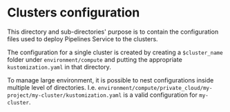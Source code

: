 # Clusters configuration

This directory and sub-directories' purpose is to contain the
configuration files used to deploy Pipelines Service to the
clusters.

The configuration for a single cluster is created by creating
a `$cluster_name` folder under `environment/compute` and putting
the appropriate `kustomization.yaml` in that directory.

To manage large environment, it is possible to nest configurations inside multiple level of directories. I.e.
`environment/compute/private_cloud/my-project/my-cluster/kustomization.yaml`
is a valid configuration for `my-cluster`.

